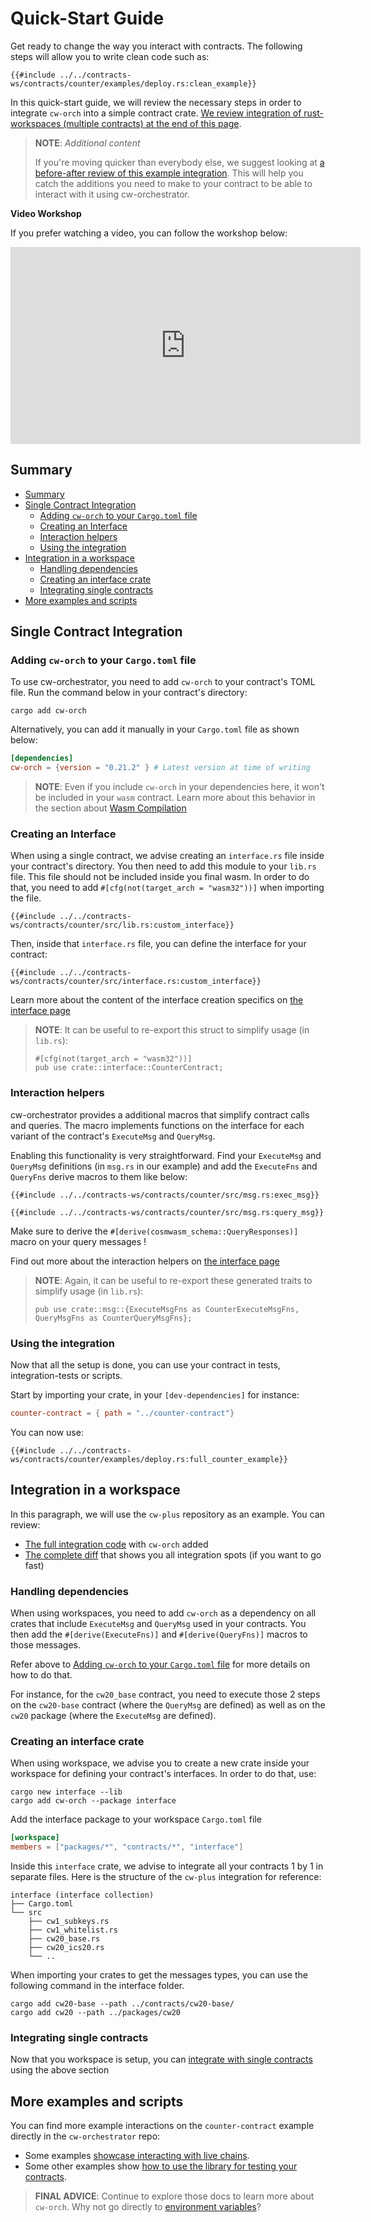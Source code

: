 # Quick-Start Guide <!-- omit in toc -->

Get ready to change the way you interact with contracts. The following steps will allow you to write clean code such as:

```rust,ignore
{{#include ../../contracts-ws/contracts/counter/examples/deploy.rs:clean_example}}
```

In this quick-start guide, we will review the necessary steps in order to integrate `cw-orch` into a simple contract crate. [We review integration of rust-workspaces (multiple contracts) at the end of this page](#integration-in-a-workspace).

> **NOTE**: *Additional content*
>
>If you're moving quicker than everybody else, we suggest looking at <a href="https://github.com/AbstractSDK/cw-orch-counter-example/compare/e0a54b074ca1a894bb6e58276944cf2013d152f2..main" target="_blank">a before-after review of this example integration</a>. This will help you catch the additions you need to make to your contract to be able to interact with it using cw-orchestrator.

**Video Workshop**

If you prefer watching a video, you can follow the workshop below:

<iframe width="560" height="315" src="https://www.youtube-nocookie.com/embed/IZ5_r9JEoUs?si=4nQ03M3LmsmmExQp" title="YouTube video player" frameborder="0" allow="accelerometer; autoplay; clipboard-write; encrypted-media; gyroscope; picture-in-picture; web-share" allowfullscreen></iframe>

## Summary

- [Summary](#summary)
- [Single Contract Integration](#single-contract-integration)
  - [Adding `cw-orch` to your `Cargo.toml` file](#adding-cw-orch-to-your-cargotoml-file)
  - [Creating an Interface](#creating-an-interface)
  - [Interaction helpers](#interaction-helpers)
  - [Using the integration](#using-the-integration)
- [Integration in a workspace](#integration-in-a-workspace)
  - [Handling dependencies](#handling-dependencies)
  - [Creating an interface crate](#creating-an-interface-crate)
  - [Integrating single contracts](#integrating-single-contracts)
- [More examples and scripts](#more-examples-and-scripts)

## Single Contract Integration

### Adding `cw-orch` to your `Cargo.toml` file

To use cw-orchestrator, you need to add `cw-orch` to your contract's TOML file. Run the command below in your contract's directory:

```shell
cargo add cw-orch
```

Alternatively, you can add it manually in your `Cargo.toml` file as shown below:

```toml
[dependencies]
cw-orch = {version = "0.21.2" } # Latest version at time of writing
```

> **NOTE**: Even if you include `cw-orch` in your dependencies here, it won't be included in your `wasm` contract. Learn more about this behavior in the section about [Wasm Compilation](contracts/wasm-compilation.md)

### Creating an Interface

When using a single contract, we advise creating an `interface.rs` file inside your contract's directory. You then need to add this module to your `lib.rs` file. This file should not be included inside you final wasm. In order to do that, you need to add `#[cfg(not(target_arch = "wasm32"))]` when importing the file.

```rust,ignore
{{#include ../../contracts-ws/contracts/counter/src/lib.rs:custom_interface}}
```

Then, inside that `interface.rs` file, you can define the interface for your contract:

```rust,ignore
{{#include ../../contracts-ws/contracts/counter/src/interface.rs:custom_interface}}

```

Learn more about the content of the interface creation specifics on [the interface page](./contracts/interfaces.md#creating-an-interface)

> **NOTE**: It can be useful to re-export this struct to simplify usage (in `lib.rs`):
>
>    ```rust,ignore
>    #[cfg(not(target_arch = "wasm32"))]
>    pub use crate::interface::CounterContract;
>    ```

### Interaction helpers

cw-orchestrator provides a additional macros that simplify contract calls and queries. The macro implements functions on the interface for each variant of the contract's `ExecuteMsg` and `QueryMsg`.

Enabling this functionality is very straightforward. Find your `ExecuteMsg` and `QueryMsg` definitions (in `msg.rs` in our example) and add the `ExecuteFns` and `QueryFns` derive macros to them like below:

```rust,ignore
{{#include ../../contracts-ws/contracts/counter/src/msg.rs:exec_msg}}

{{#include ../../contracts-ws/contracts/counter/src/msg.rs:query_msg}}
```

Make sure to derive the `#[derive(cosmwasm_schema::QueryResponses)]` macro on your query messages !

Find out more about the interaction helpers on [the interface page](./contracts/interfaces.md#entry-point-function-generation)

> **NOTE**: Again, it can be useful to re-export these generated traits to simplify usage (in `lib.rs`):
>
>    ```rust,ignore
>    pub use crate::msg::{ExecuteMsgFns as CounterExecuteMsgFns, QueryMsgFns as CounterQueryMsgFns};
>    ```

### Using the integration

Now that all the setup is done, you can use your contract in tests, integration-tests or scripts.

Start by importing your crate, in your `[dev-dependencies]` for instance:

```toml
counter-contract = { path = "../counter-contract"}
```

You can now use:

```rust,ignore
{{#include ../../contracts-ws/contracts/counter/examples/deploy.rs:full_counter_example}}
```

## Integration in a workspace

In this paragraph, we will use the `cw-plus` repository as an example. You can review:

- <a href="https://github.com/AbstractSDK/cw-plus" target="_blank">The full integration code</a> with `cw-orch` added
- <a href="https://github.com/cosmwasm/cw-plus/compare/main...abstractsdk:main" target="_blank">The complete diff</a> that shows you all integration spots (if you want to go fast)

### Handling dependencies

When using workspaces, you need to add `cw-orch` as a dependency on all crates that include `ExecuteMsg` and `QueryMsg` used in your contracts.
You then add the `#[derive(ExecuteFns)]` and `#[derive(QueryFns)]` macros to those messages. 

Refer above to [Adding `cw-orch` to your `Cargo.toml` file](#adding-cw-orch-to-your-cargotoml-file) for more details on how to do that.

For instance, for the `cw20_base` contract, you need to execute those 2 steps on the `cw20-base` contract (where the `QueryMsg` are defined) as well as on the `cw20` package (where the `ExecuteMsg` are defined).

### Creating an interface crate

When using workspace, we advise you to create a new crate inside your workspace for defining your contract's interfaces. In order to do that, use:

```shell
cargo new interface --lib
cargo add cw-orch --package interface 
```

Add the interface package to your workspace `Cargo.toml` file

```toml
[workspace]
members = ["packages/*", "contracts/*", "interface"]
```

Inside this `interface` crate, we advise to integrate all your contracts 1 by 1 in separate files. Here is the structure of the `cw-plus` integration for reference:

```path
interface (interface collection)
├── Cargo.toml
└── src
    ├── cw1_subkeys.rs
    ├── cw1_whitelist.rs
    ├── cw20_base.rs
    ├── cw20_ics20.rs
    └── ..
```

When importing your crates to get the messages types, you can use the following command in the interface folder.

```shell
cargo add cw20-base --path ../contracts/cw20-base/
cargo add cw20 --path ../packages/cw20
```

### Integrating single contracts

Now that you workspace is setup, you can [integrate with single contracts](#single-contract-integration) using the above section

## More examples and scripts

You can find more example interactions on the `counter-contract` example directly in the `cw-orchestrator` repo:  

- Some examples <a href="https://github.com/AbstractSDK/cw-orchestrator/blob/main/contracts/counter/examples/deploy.rs" target="_blank">showcase interacting with live chains</a>.
- Some other examples show <a href="https://github.com/AbstractSDK/cw-orchestrator/tree/main/contracts/counter/tests" target="_blank">how to use the library for testing your contracts</a>.

> **FINAL ADVICE**: Continue to explore those docs to learn more about `cw-orch`.
> Why not go directly to [environment variables](./contracts/env-variable.md)?

